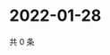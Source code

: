 # 2022-01-28

共 0 条

<!-- BEGIN WEIBO -->
<!-- 最后更新时间 Fri Jan 28 2022 07:09:06 GMT+0800 (China Standard Time) -->

<!-- END WEIBO -->
